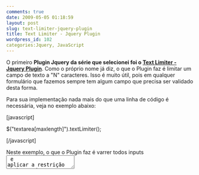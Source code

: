 ```yaml
---
comments: true
date: 2009-05-05 01:18:59
layout: post
slug: text-limiter-jquery-plugin
title: Text Limiter - Jquery Plugin
wordpress_id: 102
categories:Jquery, JavaScript
---
```


O primeiro **Plugin Jquery **da série que selecionei foi o** [Text Limiter - Jquery Plugin](http://www.burobjorn.nl/code/textlimiter/)**.
Como o próprio nome já diz, o que o Plugin faz é limitar um campo de texto a "N" caracteres.
Isso é muito útil, pois em qualquer formulário que fazemos sempre tem algum campo que precisa ser validado desta forma.

Para sua implementação nada mais do que uma linha de código é necessária, veja no exemplo abaixo:

[javascript]

$("textarea[maxlength]").textLimiter();

[/javascript]

Neste exemplo, o que o Plugin faz é varrer todos inputs <textarea> e aplicar a restrição se baseando no atributo "maxlength".

**Nota:** O atributo maxlength não é padrão em um elemento <textarea> assim como em um elemento <input>.
Para mais detalhes sobre o elemento <textarea> acesse [http://www.w3schools.com/TAGS/tag_textarea.asp](http://www.w3schools.com/TAGS/tag_textarea.asp)

Se no seu formulário existem vários elementos <textarea>, mas para cada um deles existe uma validação de tamanho diferente, o que pode ser feito é especificar o ID do elemento, ficando então:

[javascript]

$("#meu_textarea1[maxlength]").textLimiter();
$("#meu_textarea2[maxlength]").textLimiter();
$("#meu_textarea3[maxlength]").textLimiter();

[/javascript]

Neste exemplo o Plugin aplicará a restrição de acordo com o atributo "maxlength" de cada <textarea> identificado pela ID.

Para um elemento do tipo <input>, não há nada de diferente dos exemplos anteriores, basta especificar a ID, ou varrer todos elementos:

[javascript]
$("#meu_input1[maxlength]").textLimiter();
$("#meu_input2[maxlength]").textLimiter();

[/javascript]

O elemento <input> por padrão tem o atributo maxlength. Então se for especificado algum tamanho (Ex: maxlength=10) , mesmo sem utilizar o Plugin, este campo será limitado a este valor.
A vantagem de usar o Plugin é que ele incrementa essa restrição visualmente, mostrando a quantidade de caracteres restantes para tal elemento.

**Exemplo:**



     




**Minha Avaliação: Nota 8.0**
**Compatibilidade: Firefox 2.0+, IE 6+, Safari 3.0+, Chrome 2.0+**

[caption id="attachment_114" align="alignnone" width="65" caption="Download"][![Download Text Limiter](http://jaydson-org.web102.redehost.com.br/assets/hd_download1.jpg)](http://www.burobjorn.nl/code/textlimiter/textcounter_limiter_code_v0.1.zip)[/caption]

**Site oficial do Plugin:**[ http://www.burobjorn.nl/code/textlimiter/](http://www.burobjorn.nl/code/textlimiter/)
